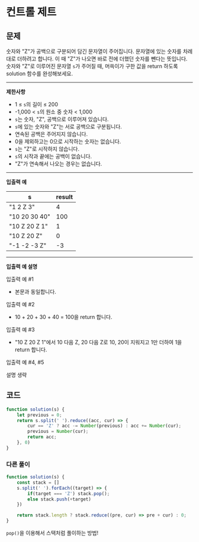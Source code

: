 # 컨트롤 제트

## **문제**

숫자와 "Z"가 공백으로 구분되어 담긴 문자열이 주어집니다. 문자열에 있는 숫자를 차례대로 더하려고 합니다. 이 때 "Z"가 나오면 바로 전에 더했던 숫자를 뺀다는 뜻입니다. 숫자와 "Z"로 이루어진 문자열 `s`가 주어질 때, 머쓱이가 구한 값을 return 하도록 solution 함수를 완성해보세요.

***

**제한사항**

* 1 ≤ `s`의 길이 ≤ 200
* \-1,000 < `s`의 원소 중 숫자 < 1,000
* `s`는 숫자, "Z", 공백으로 이루어져 있습니다.
* `s`에 있는 숫자와 "Z"는 서로 공백으로 구분됩니다.
* 연속된 공백은 주어지지 않습니다.
* 0을 제외하고는 0으로 시작하는 숫자는 없습니다.
* `s`는 "Z"로 시작하지 않습니다.
* `s`의 시작과 끝에는 공백이 없습니다.
* "Z"가 연속해서 나오는 경우는 없습니다.

***

**입출력 예**

| s             | result |
| ------------- | ------ |
| "1 2 Z 3"     | 4      |
| "10 20 30 40" | 100    |
| "10 Z 20 Z 1" | 1      |
| "10 Z 20 Z"   | 0      |
| "-1 -2 -3 Z"  | -3     |

***

**입출력 예 설명**

입출력 예 #1

* 본문과 동일합니다.

입출력 예 #2

* 10 + 20 + 30 + 40 = 100을 return 합니다.

입출력 예 #3

* "10 Z 20 Z 1"에서 10 다음 Z, 20 다음 Z로 10, 20이 지워지고 1만 더하여 1을 return 합니다.

입출력 예 #4, #5

설명 생략



## 코드

```javascript
function solution(s) {
    let previous = 0;
    return s.split(' ').reduce((acc, cur) => {
        cur == 'Z' ? acc -= Number(previous) : acc += Number(cur);
        previous = Number(cur);
        return acc;
    }, 0)
}
```

### 다른 풀이

```javascript
function solution(s) {
    const stack = []
    s.split(' ').forEach((target) => {
        if(target === 'Z') stack.pop();
        else stack.push(+target)
    })

    return stack.length ? stack.reduce((pre, cur) => pre + cur) : 0;
}
```

`pop()`을 이용해서 스택처럼 풀이하는 방법!
